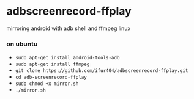 # adbscreenrecord-ffplay
mirroring android with adb shell and ffmpeg linux

<h3>on ubuntu</h3>
<ul>
<li><code>sudo apt-get install android-tools-adb</code></li>
<li><code>sudo apt-get install ffmpeg</code></li>
<li><code>git clone https://github.com/ifur404/adbscreenrecord-ffplay.git </code></li>
<li><code>cd adb-screenrecord-ffplay </code></li>
<li><code>sudo chmod +x mirror.sh </code></li>
<li><code>./mirror.sh</code></li>
</ul>
